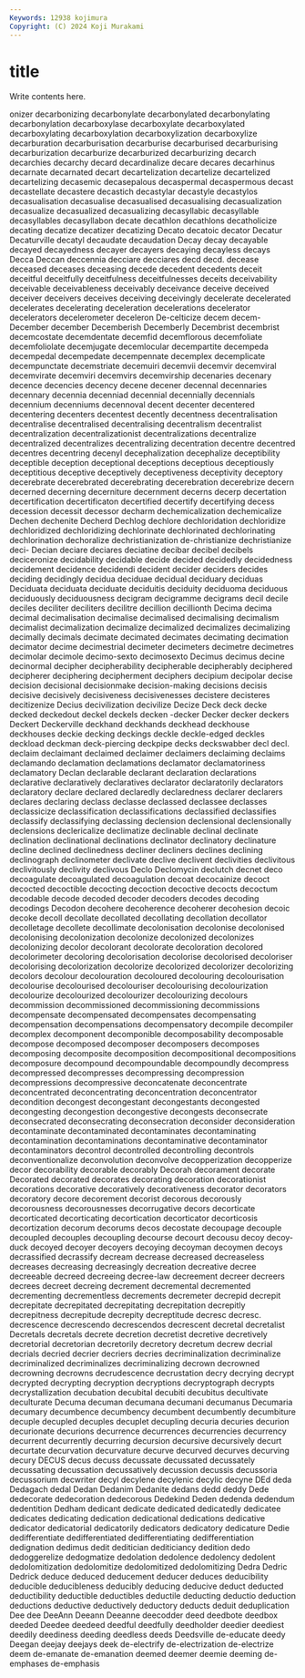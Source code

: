 ```yaml
---
Keywords: 12938 kojimura
Copyright: (C) 2024 Koji Murakami
---
```


# title

Write contents here.



onizer decarbonizing
decarbonylate decarbonylated decarbonylating decarbonylation decarboxylase decarboxylate decarboxylated decarboxylating decarboxylation decarboxylization
decarboxylize decarburation decarburisation decarburise decarburised decarburising decarburization decarburize decarburized decarburizing
decarch decarchies decarchy decard decardinalize decare decares decarhinus decarnate decarnated
decart decartelization decartelize decartelized decartelizing decasemic decasepalous decaspermal decaspermous decast
decastellate decastere decastich decastylar decastyle decastylos decasualisation decasualise decasualised decasualising
decasualization decasualize decasualized decasualizing decasyllabic decasyllable decasyllables decasyllabon decate decathlon
decathlons decatholicize decating decatize decatizer decatizing Decato decatoic decator Decatur
Decaturville decatyl decaudate decaudation Decay decay decayable decayed decayedness decayer
decayers decaying decayless decays Decca Deccan deccennia decciare decciares decd
decd. decease deceased deceases deceasing decede decedent decedents deceit deceitful
deceitfully deceitfulness deceitfulnesses deceits deceivability deceivable deceivableness deceivably deceivance deceive
deceived deceiver deceivers deceives deceiving deceivingly decelerate decelerated decelerates decelerating
deceleration decelerations decelerator decelerators decelerometer deceleron De-celticize decem decem- December
december Decemberish Decemberly Decembrist decembrist decemcostate decemdentate decemfid decemflorous decemfoliate
decemfoliolate decemjugate decemlocular decempartite decempeda decempedal decempedate decempennate decemplex decemplicate
decempunctate decemstriate decemuiri decemvii decemvir decemviral decemvirate decemviri decemvirs decemvirship
decenaries decenary decence decencies decency decene decener decennal decennaries decennary
decennia decenniad decennial decennially decennials decennium decenniums decennoval decent decenter
decentered decentering decenters decentest decently decentness decentralisation decentralise decentralised decentralising
decentralism decentralist decentralization decentralizationist decentralizations decentralize decentralized decentralizes decentralizing decentration
decentre decentred decentres decentring decenyl decephalization decephalize deceptibility deceptible deception
deceptional deceptions deceptious deceptiously deceptitious deceptive deceptively deceptiveness deceptivity deceptory
decerebrate decerebrated decerebrating decerebration decerebrize decern decerned decerning decerniture decernment
decerns decerp decertation decertification decertificaton decertified decertify decertifying decess decession
decessit decessor decharm dechemicalization dechemicalize Dechen dechenite Decherd Dechlog dechlore
dechloridation dechloridize dechloridized dechloridizing dechlorinate dechlorinated dechlorinating dechlorination dechoralize dechristianization
de-christianize dechristianize deci- Decian deciare deciares deciatine decibar decibel decibels
deciceronize decidability decidable decide decided decidedly decidedness decidement decidence decidendi
decident decider deciders decides deciding decidingly decidua deciduae decidual deciduary
deciduas Deciduata deciduata deciduate deciduitis deciduity deciduoma deciduous deciduously deciduousness
decigram decigramme decigrams decil decile deciles deciliter deciliters decilitre decillion
decillionth Decima decima decimal decimalisation decimalise decimalised decimalising decimalism decimalist
decimalization decimalize decimalized decimalizes decimalizing decimally decimals decimate decimated decimates
decimating decimation decimator decime decimestrial decimeter decimeters decimetre decimetres decimolar
decimole decimo-sexto decimosexto Decimus decimus decine decinormal decipher decipherability decipherable
decipherably deciphered decipherer deciphering decipherment deciphers decipium decipolar decise decision
decisional decisionmake decision-making decisions decisis decisive decisively decisiveness decisivenesses decistere
decisteres decitizenize Decius decivilization decivilize Decize Deck deck decke decked
deckedout deckel deckels decken -decker Decker decker deckers Deckert Deckerville
deckhand deckhands deckhead deckhouse deckhouses deckie decking deckings deckle deckle-edged
deckles deckload deckman deck-piercing deckpipe decks deckswabber decl decl. declaim
declaimant declaimed declaimer declaimers declaiming declaims declamando declamation declamations declamator
declamatoriness declamatory Declan declarable declarant declaration declarations declarative declaratively declaratives
declarator declaratorily declarators declaratory declare declared declaredly declaredness declarer declarers
declares declaring declass declasse declassed declassee declasses declassicize declassification declassifications
declassified declassifies declassify declassifying declassing declension declensional declensionally declensions declericalize
declimatize declinable declinal declinate declination declinational declinations declinator declinatory declinature
decline declined declinedness decliner decliners declines declining declinograph declinometer declivate
declive declivent declivities declivitous declivitously declivity declivous Declo Declomycin declutch
decnet deco decoagulate decoagulated decoagulation decoat decocainize decoct decocted decoctible
decocting decoction decoctive decocts decoctum decodable decode decoded decoder decoders
decodes decoding decodings Decodon decohere decoherence decoherer decohesion decoic decoke
decoll decollate decollated decollating decollation decollator decolletage decollete decollimate decolonisation
decolonise decolonised decolonising decolonization decolonize decolonized decolonizes decolonizing decolor decolorant
decolorate decoloration decolored decolorimeter decoloring decolorisation decolorise decolorised decoloriser decolorising
decolorization decolorize decolorized decolorizer decolorizing decolors decolour decolouration decoloured decolouring
decolourisation decolourise decolourised decolouriser decolourising decolourization decolourize decolourized decolourizer decolourizing
decolours decommission decommissioned decommissioning decommissions decompensate decompensated decompensates decompensating decompensation
decompensations decompensatory decompile decompiler decomplex decomponent decomponible decomposability decomposable decompose
decomposed decomposer decomposers decomposes decomposing decomposite decomposition decompositional decompositions decomposure
decompound decompoundable decompoundly decompress decompressed decompresses decompressing decompression decompressions decompressive
deconcatenate deconcentrate deconcentrated deconcentrating deconcentration deconcentrator decondition decongest decongestant decongestants
decongested decongesting decongestion decongestive decongests deconsecrate deconsecrated deconsecrating deconsecration deconsider
deconsideration decontaminate decontaminated decontaminates decontaminating decontamination decontaminations decontaminative decontaminator decontaminators
decontrol decontrolled decontrolling decontrols deconventionalize deconvolution deconvolve decopperization decopperize decor
decorability decorable decorably Decorah decorament decorate Decorated decorated decorates decorating
decoration decorationist decorations decorative decoratively decorativeness decorator decorators decoratory decore
decorement decorist decorous decorously decorousness decorousnesses decorrugative decors decorticate decorticated
decorticating decortication decorticator decorticosis decortization decorum decorums decos decostate decoupage
decouple decoupled decouples decoupling decourse decourt decousu decoy decoy-duck decoyed
decoyer decoyers decoying decoyman decoymen decoys decrassified decrassify decream decrease
decreased decreaseless decreases decreasing decreasingly decreation decreative decree decreeable decreed
decreeing decree-law decreement decreer decreers decrees decreet decreing decrement decremental
decremented decrementing decrementless decrements decremeter decrepid decrepit decrepitate decrepitated decrepitating
decrepitation decrepitly decrepitness decrepitude decrepity decreptitude decresc decresc. decrescence decrescendo
decrescendos decrescent decretal decretalist Decretals decretals decrete decretion decretist decretive
decretively decretorial decretorian decretorily decretory decretum decrew decrial decrials decried
decrier decriers decries decriminalization decriminalize decriminalized decriminalizes decriminalizing decrown decrowned
decrowning decrowns decrudescence decrustation decry decrying decrypt decrypted decrypting decryption
decryptions decryptograph decrypts decrystallization decubation decubital decubiti decubitus decultivate deculturate
Decuma decuman decumana decumani decumanus Decumaria decumary decumbence decumbency decumbent
decumbently decumbiture decuple decupled decuples decuplet decupling decuria decuries decurion
decurionate decurions decurrence decurrences decurrencies decurrency decurrent decurrently decurring decursion
decursive decursively decurt decurtate decurvation decurvature decurve decurved decurves decurving
decury DECUS decus decuss decussate decussated decussately decussating decussation decussatively
decussion decussis decussoria decussorium decwriter decyl decylene decylenic decylic decyne
DEd deda Dedagach dedal Dedan Dedanim Dedanite dedans dedd deddy
Dede dedecorate dedecoration dedecorous Dedekind Deden dedenda dedendum dedentition Dedham
dedicant dedicate dedicated dedicatedly dedicatee dedicates dedicating dedication dedicational dedications
dedicative dedicator dedicatorial dedicatorily dedicators dedicatory dedicature Dedie dedifferentiate dedifferentiated
dedifferentiating dedifferentiation dedignation dedimus dedit deditician dediticiancy dedition dedo dedoggerelize
dedogmatize dedolation dedolence dedolency dedolent dedolomitization dedolomitize dedolomitized dedolomitizing Dedra
Dedric Dedrick deduce deduced deducement deducer deduces deducibility deducible deducibleness
deducibly deducing deducive deduct deducted deductibility deductible deductibles deductile deducting
deductio deduction deductions deductive deductively deductory deducts deduit deduplication Dee
dee DeeAnn Deeann Deeanne deecodder deed deedbote deedbox deeded Deedee
deedeed deedful deedfully deedholder deedier deediest deedily deediness deeding deedless
deeds Deedsville de-educate deedy Deegan deejay deejays deek de-electrify de-electrization
de-electrize deem de-emanate de-emanation deemed deemer deemie deeming de-emphases de-emphasis

